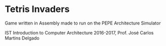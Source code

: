 # Tetris Invaders

Game written in Assembly made to run on the PEPE Architecture Simulator

IST Introduction to Computer Architecture 2016-2017, Prof. José Carlos Martins Delgado